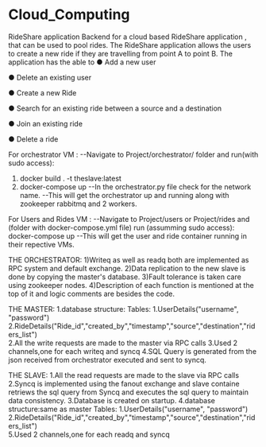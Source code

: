 # Cloud_Computing
RideShare application
Backend for a cloud based RideShare application , that can be used to pool rides.
The RideShare application allows the users to create a new ride if they are travelling from
point A to point B. The application has the able to
● Add a new user

● Delete an existing user

● Create a new Ride

● Search for an existing ride between a source and a destination

● Join an existing ride

● Delete a ride


For orchestrator VM :
--Navigate to Project/orchestrator/ folder and run(with sudo access):
  1)  docker build . -t theslave:latest
  2)  docker-compose up
--In the orchestrator.py file check for the network name.
--This will get the orchestrator up and running along with zookeeper rabbitmq and 2 workers.

For Users and Rides VM :
--Navigate to Project/users or Project/rides and (folder with docker-compose.yml file) run (assumming sudo access):
  docker-compose up 
--This will get the user and ride container running in their repective VMs.


THE ORCHESTRATOR:
	1)Writeq as well as readq both are implemented as RPC system and default exchange.
	2)Data replication to the new slave is done by copying the master's database.
	3)Fault tolerance is taken care using zookeeper nodes.
	4)Description of each function is mentioned at the top of it and logic comments are besides the code.

THE MASTER:
	1.database structure:
	 Tables:
		1.UserDetails("username", "password")
		2.RideDetails("Ride_id","created_by","timestamp","source","destination","riders_list")  
	2.All the write requests are made to the master via RPC calls
	3.Used 2 channels,one for each writeq and syncq
	4.SQL Query is generated from the json received from orchestrator executed and sent to syncq.
  
THE SLAVE:
	1.All the read requests are made to the slave via RPC calls
	2.Syncq is implemented using the fanout exchange and slave containe retriews the sql query 
	  from Syncq and executes the sql query to maintain data consistency.
	3.Database is created on startup.
	4.database structure:same as master
		Tables:
			1.UserDetails("username", "password")
			2.RideDetails("Ride_id","created_by","timestamp","source","destination","riders_list")  
	5.Used 2 channels,one for each readq and syncq
